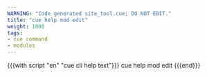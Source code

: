 ```yaml
---
WARNING: "Code generated site_tool.cue; DO NOT EDIT."
title: "cue help mod edit"
weight: 1000
tags:
- cue command
- modules
---
```


{{{with script "en" "cue cli help text"}}}
cue help mod edit
{{{end}}}
